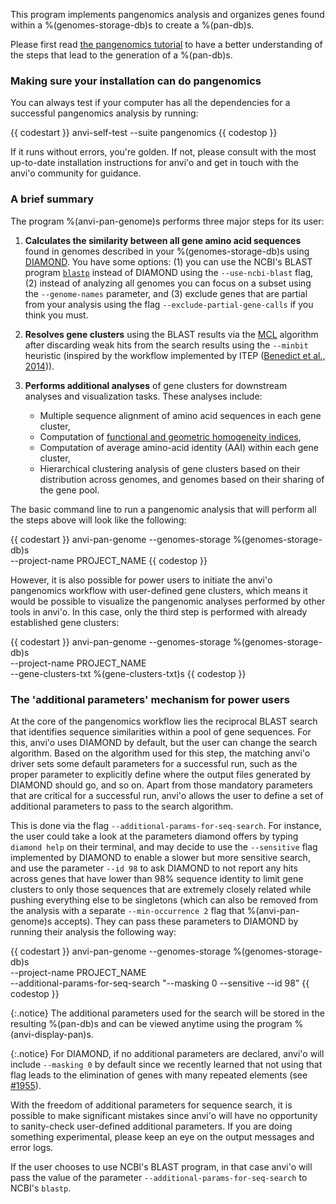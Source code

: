 This program implements pangenomics analysis and organizes genes found within a %(genomes-storage-db)s to create a %(pan-db)s.

Please first read [the pangenomics tutorial](http://merenlab.org/2016/11/08/pangenomics-v2) to have a better understanding of the steps that lead to the generation of a %(pan-db)s.

### Making sure your installation can do pangenomics

You can always test if your computer has all the dependencies for a successful pangenomics analysis by running:

{{ codestart }}
anvi-self-test --suite pangenomics
{{ codestop }}

If it runs without errors, you're golden. If not, please consult with the most up-to-date installation instructions for anvi'o and get in touch with the anvi'o community for guidance.

### A brief summary

The program %(anvi-pan-genome)s performs three major steps for its user:

1. **Calculates the similarity between all gene amino acid sequences** found in genomes described in your %(genomes-storage-db)s using [DIAMOND](https://www.wsi.uni-tuebingen.de/lehrstuehle/algorithms-in-bioinformatics/software/diamond/). You have some options: (1) you can use the NCBI's BLAST program [`blastp`](https://blast.ncbi.nlm.nih.gov/Blast.cgi?PAGE=Proteins) instead of DIAMOND using the `--use-ncbi-blast` flag, (2) instead of analyzing all genomes you can focus on a subset using the `--genome-names` parameter, and (3) exclude genes that are partial from your analysis using the flag `--exclude-partial-gene-calls` if you think you must.

2. **Resolves gene clusters** using the BLAST results via the [MCL](http://micans.org/mcl/) algorithm after discarding weak hits from the search results using the `--minbit` heuristic (inspired by the workflow implemented by ITEP ([Benedict et al., 2014](https://bmcgenomics.biomedcentral.com/articles/10.1186/1471-2164-15-8))).

3. **Performs additional analyses** of gene clusters for downstream analyses and visualization tasks. These analyses include:

    * Multiple sequence alignment of amino acid sequences in each gene cluster,
    * Computation of [functional and geometric homogeneity indices](https://merenlab.org/2016/11/08/pangenomics-v2/#functional-and-geometric-homogeneity-estimates-in-anvio),
    * Computation of average amino-acid identity (AAI) within each gene cluster,
    * Hierarchical clustering analysis of gene clusters based on their distribution across genomes, and genomes based on their sharing of the gene pool.

The basic command line to run a pangenomic analysis that will perform all the steps above will look like the following:

{{ codestart }}
anvi-pan-genome --genomes-storage %(genomes-storage-db)s \
                --project-name PROJECT_NAME
{{ codestop }}

However, it is also possible for power users to initiate the anvi'o pangenomics workflow with user-defined gene clusters, which means it would be possible to visualize the pangenomic analyses performed by other tools in anvi'o. In this case, only the third step is performed with already established gene clusters:

{{ codestart }}
anvi-pan-genome --genomes-storage %(genomes-storage-db)s \
                --project-name PROJECT_NAME \
                --gene-clusters-txt %(gene-clusters-txt)s
{{ codestop }}


### The 'additional parameters' mechanism for power users

At the core of the pangenomics workflow lies the reciprocal BLAST search that identifies sequence similarities within a pool of gene sequences. For this, anvi'o uses DIAMOND by default, but the user can change the search algorithm. Based on the algorithm used for this step, the matching anvi'o driver sets some default parameters for a successful run, such as the proper parameter to explicitly define where the output files generated by DIAMOND should go, and so on. Apart from those mandatory parameters that are critical for a successful run, anvi'o allows the user to define a set of additional parameters to pass to the search algorithm.

This is done via the flag `--additional-params-for-seq-search`. For instance, the user could take a look at the parameters diamond offers by typing `diamond help` on their terminal, and may decide to use the `--sensitive` flag implemented by DIAMOND to enable a slower but more sensitive search, and use the parameter `--id 98` to ask DIAMOND to not report any hits across genes that have lower than 98% sequence identity to limit gene clusters to only those sequences that are extremely closely related while pushing everything else to be singletons (which can also be removed from the analysis with a separate `--min-occurrence 2` flag that %(anvi-pan-genome)s accepts). They can pass these parameters to DIAMOND by running their analysis the following way:

{{ codestart }}
anvi-pan-genome --genomes-storage %(genomes-storage-db)s \
                --project-name PROJECT_NAME \
                --additional-params-for-seq-search "--masking 0 --sensitive --id 98"
{{ codestop }}

{:.notice}
The additional parameters used for the search will be stored in the resulting %(pan-db)s and can be viewed anytime using the program %(anvi-display-pan)s.

{:.notice}
For DIAMOND, if no additional parameters are declared, anvi'o will include `--masking 0` by default since we recently learned that not using that flag leads to the elimination of genes with many repeated elements (see [#1955](https://github.com/merenlab/anvio/issues/1955)).

With the freedom of additional parameters for sequence search, it is possible to make significant mistakes since anvi'o will have no opportunity to sanity-check user-defined additional parameters. If you are doing something experimental, please keep an eye on the output messages and error logs.

If the user chooses to use NCBI's BLAST program, in that case anvi'o will pass the value of the parameter `--additional-params-for-seq-search` to NCBI's `blastp`.